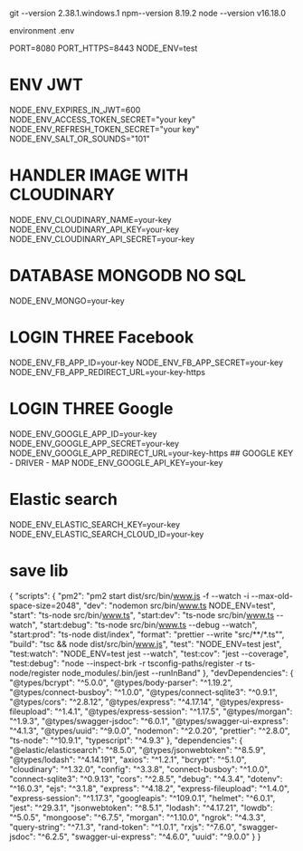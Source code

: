 git --version 2.38.1.windows.1
npm--version 8.19.2
node --version v16.18.0

environment  .env

PORT=8080
PORT_HTTPS=8443
NODE_ENV=test

# ENV JWT
NODE_ENV_EXPIRES_IN_JWT=600
NODE_ENV_ACCESS_TOKEN_SECRET="your key"
NODE_ENV_REFRESH_TOKEN_SECRET="your key"
NODE_ENV_SALT_OR_SOUNDS="101"

# HANDLER IMAGE WITH CLOUDINARY
NODE_ENV_CLOUDINARY_NAME=your-key
NODE_ENV_CLOUDINARY_API_KEY=your-key
NODE_ENV_CLOUDINARY_API_SECRET=your-key


# DATABASE MONGODB NO SQL
NODE_ENV_MONGO=your-key


# LOGIN THREE Facebook
NODE_ENV_FB_APP_ID=your-key
NODE_ENV_FB_APP_SECRET=your-key
NODE_ENV_FB_APP_REDIRECT_URL=your-key-https
# LOGIN THREE Google
NODE_ENV_GOOGLE_APP_ID=your-key
NODE_ENV_GOOGLE_APP_SECRET=your-key
NODE_ENV_GOOGLE_APP_REDIRECT_URL=your-key-https
    ## GOOGLE KEY - DRIVER - MAP 
    NODE_ENV_GOOGLE_API_KEY=your-key


# Elastic search
NODE_ENV_ELASTIC_SEARCH_KEY=your-key
NODE_ENV_ELASTIC_SEARCH_CLOUD_ID=your-key




# save lib 
{
  "scripts": {
    "pm2": "pm2 start dist/src/bin/www.js -f --watch -i --max-old-space-size=2048",
    "dev": "nodemon src/bin/www.ts NODE_ENV=test",
    "start": "ts-node src/bin/www.ts",
    "start:dev": "ts-node src/bin/www.ts --watch",
    "start:debug": "ts-node src/bin/www.ts --debug --watch",
    "start:prod": "ts-node dist/index",
    "format": "prettier --write \"src/**/*.ts\"",
    "build": "tsc && node dist/src/bin/www.js",
    "test": "NODE_ENV=test jest",
    "test:watch": "NODE_ENV=test jest --watch",
    "test:cov": "jest --coverage",
    "test:debug": "node --inspect-brk -r tsconfig-paths/register -r ts-node/register node_modules/.bin/jest --runInBand"
  },
  "devDependencies": {
    "@types/bcrypt": "^5.0.0",
    "@types/body-parser": "^1.19.2",
    "@types/connect-busboy": "^1.0.0",
    "@types/connect-sqlite3": "^0.9.1",
    "@types/cors": "^2.8.12",
    "@types/express": "^4.17.14",
    "@types/express-fileupload": "^1.4.1",
    "@types/express-session": "^1.17.5",
    "@types/morgan": "^1.9.3",
    "@types/swagger-jsdoc": "^6.0.1",
    "@types/swagger-ui-express": "^4.1.3",
    "@types/uuid": "^9.0.0",
    "nodemon": "^2.0.20",
    "prettier": "^2.8.0",
    "ts-node": "^10.9.1",
    "typescript": "^4.9.3"
  },
  "dependencies": {
    "@elastic/elasticsearch": "^8.5.0",
    "@types/jsonwebtoken": "^8.5.9",
    "@types/lodash": "^4.14.191",
    "axios": "^1.2.1",
    "bcrypt": "^5.1.0",
    "cloudinary": "^1.32.0",
    "config": "^3.3.8",
    "connect-busboy": "^1.0.0",
    "connect-sqlite3": "^0.9.13",
    "cors": "^2.8.5",
    "debug": "^4.3.4",
    "dotenv": "^16.0.3",
    "ejs": "^3.1.8",
    "express": "^4.18.2",
    "express-fileupload": "^1.4.0",
    "express-session": "^1.17.3",
    "googleapis": "^109.0.1",
    "helmet": "^6.0.1",
    "jest": "^29.3.1",
    "jsonwebtoken": "^8.5.1",
    "lodash": "^4.17.21",
    "lowdb": "^5.0.5",
    "mongoose": "^6.7.5",
    "morgan": "^1.10.0",
    "ngrok": "^4.3.3",
    "query-string": "^7.1.3",
    "rand-token": "^1.0.1",
    "rxjs": "^7.6.0",
    "swagger-jsdoc": "^6.2.5",
    "swagger-ui-express": "^4.6.0",
    "uuid": "^9.0.0"
  }
}
